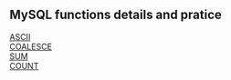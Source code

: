 ## MySQL functions details and pratice


[ASCII](02-ascii.md)</br>
[COALESCE](01-coalesce.md)</br>
[SUM]()</br>
[COUNT]()</br>